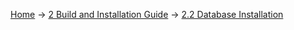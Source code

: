 [Home](Home) -> [2 Build and Installation Guide](2-Build-and-Installation-Guide) -> [2.2 Database Installation](2.2-Database-Installation)